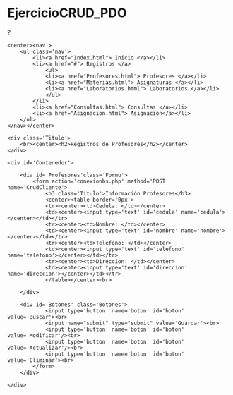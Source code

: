 EjercicioCRUD_PDO
=================
<!DOCTYPE html>
<html>

<head>
	<meta charset='utf-8'>?	
	<link href="Stylo.css" rel="stylesheet" type="text/css">

    <center><nav >
        <ul class='nav'>
            <li><a href="Index.html"> Inicio </a></li>
            <li><a href="#"> Registros </a>
                <ul>
                <li><a href="Profesores.html"> Profesores </a></li>
                <li><a href="Materias.html"> Asignaturas </a></li>
                <li><a href="Laboratorios.html"> Laboratorios </a></li>
                </ul>
            </li>
            <li><a href="Consultas.html"> Consultas </a></li>
            <li><a href="Asignacion.html"> Asignación</a></li>
        </ul>
    </nav></center>	

</head>
	
<body>

	<div class='Titulo'>
		<br><center><h2>Registros de Profesores</h2></center>
	</div>
		
	<div id='Contenedor'>

		<div id='Profesores'class='Formu'>
			<form action='conexionbs.php' method='POST' name='CrudCliente'>
				<h3 class='Titulo'>Información Profesores</h3>
				<center><table border='0px'>
				<tr><center><td>Cedula: </td></center>
				<td><center><input type='text' id='cedula' name='cedula'></center></td></tr>
				<tr><center><td>Nombre: </td></center>
				<td><center><input type='text' id='nombre' name='nombre'></center></td></tr>
				<tr><center><td>Telefono: </td></center>
				<td><center><input type='text' id='telefono' name='telefono'></center></td></tr>
				<tr><center><td>Direccion: </td></center>
				<td><center><input type='text' id='direccion' name='direccion'></center></td></tr>
				</table></center><br>
				
		</div>	
		
		<div id='Botones' class='Botones'>
				<input type='button' name='boton' id='boton' value='Buscar'><br>
				<input name="submit" type="submit" value='Guardar'><br>
				<input type='button' name='boton' id='boton' value='Modificar'/><br>
				<input type='button' name='boton' id='boton' value='Actualizar'/><br>
				<input type='button' name='boton' id='boton' value='Eliminar'><br>
			</form>
		</div>		
		
	</div>	

</body>

</html>
